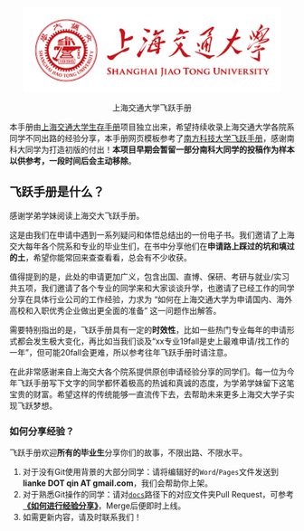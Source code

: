 <p align="center">
  <a href="https://survivesjtu.github.io/SJTU-Application/#/">
    <img alt="docsify" src="./docs/src/_media/sjtu-logo.png" height="150">
  </a>
</p>

<p align="center">
  上海交通大学飞跃手册
</p>

本手册由<a href="https://github.com/SurviveSJTU/SurviveSJTUManual">上海交通大学生存手册</a>项目独立出来，希望持续收录上海交通大学各院系同学不同出路的经验分享，本手册网页模板参考了<a href="https://github.com/SUSTech-Application/2019-Fall">南方科技大学飞跃手册</a>，感谢南科大同学为打造初版的付出！**本项目早期会暂留一部分南科大同学的投稿作为样本以供参考，一段时间后会主动移除**。



## 飞跃手册是什么？

感谢学弟学妹阅读上海交大飞跃手册。

这是由我们在申请中遇到一系列疑问和体悟总结出的一份电子书。我们邀请了上海交大每年各个院系和专业的毕业生们，在书中分享他们在**申请路上踩过的坑和填过的土**，希望你能常回来查查看看，总会有不少收获。

值得提到的是，此处的申请更加广义，包含出国、直博、保研、考研与就业/实习共五项，我们邀请了各个专业的同学来和大家谈谈升学，也邀请了已经工作的同学分享在具体行业公司的工作经验，力求为 “如何在上海交通大学为申请国内、海外高校和入职优秀企业做出更全面的准备” 这一问题作出解答。

需要特别指出的是，飞跃手册具有一定的**时效性**，比如一些热门专业每年的申请形式都会发生极大变化，再比如当我们谈及“xx专业19fall是史上最难申请/找工作的一年”，但可能20fall会更难，所以参考往年飞跃手册时请注意。

在此非常感谢来自上海交大各个院系提供原创申请经验分享的同学们。每一位为今年飞跃手册写下文字的同学都怀着极高的热诚和真诚的态度，为学弟学妹留下这笔宝贵的财富。希望这样的传统能够一直流传下去，去帮助未来更多上海交大学子实现飞跃梦想。

### 如何分享经验？

飞跃手册欢迎**所有的毕业生**分享你们的故事，不限出路、不限水平。

1. 对于没有Git使用背景的大部分同学：请将编辑好的`Word`/`Pages`文件发送到**lianke DOT qin AT gmail.com**，我们会帮助你上架。
2. 对于熟悉Git操作的同学：请对[`docs`](https://github.com/SurviveSJTU/SJTU-Application/tree/master/docs)路径下的对应文件夹Pull Request，可参考 **[《如何进行经验分享》](如何进行经验分享)**，Merge后便即时上线。
3. 如需更新内容，请及时联系我们！
